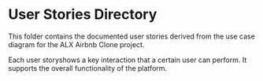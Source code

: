 # User Stories Directory

This folder contains the documented user stories derived from the use case diagram for the ALX Airbnb Clone project.

Each user storyshows a key interaction that a certain user can perform. It supports the overall functionality of the platform.
